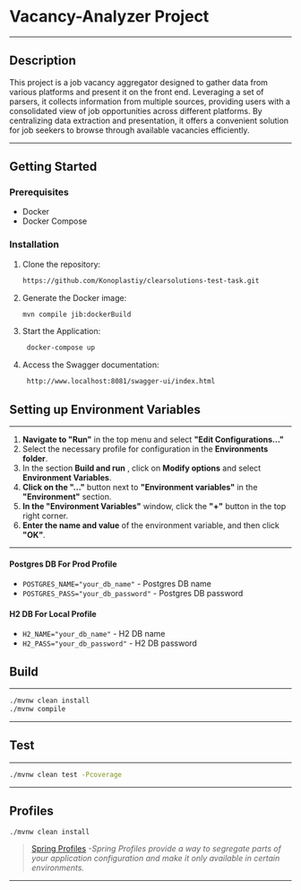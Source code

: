 # Vacancy-Analyzer Project

---

## Description

<p>This project is a job vacancy aggregator designed to gather data from various platforms and present it on the front end. Leveraging a set of parsers, it collects information from multiple sources, providing users with a consolidated view of job opportunities across different platforms. By centralizing data extraction and presentation, it offers a convenient solution for job seekers to browse through available vacancies efficiently.</p>

---

## Getting Started

### Prerequisites

- Docker
- Docker Compose

### Installation

1. Clone the repository:

    ```bash
    https://github.com/Konoplastiy/clearsolutions-test-task.git
    ```

2. Generate the Docker image:

    ```bash
    mvn compile jib:dockerBuild
    ```
3. Start the Application:
    ```bash
     docker-compose up
   ```

4. Access the Swagger documentation:
   ```sh
    http://www.localhost:8081/swagger-ui/index.html
   ```

## Setting up Environment Variables

---

1. **Navigate to "Run"** in the top menu and select **"Edit Configurations..."**
2. Select the necessary profile for configuration in the **Environments folder**.
3. In the section **Build and run** , click on **Modify options** and select **Environment Variables**.
5. **Click on the "..."** button next to **"Environment variables"** in the **"Environment"** section.
6. **In the "Environment Variables"** window, click the **"+"** button in the top right corner.
7. **Enter the name and value** of the environment variable, and then click **"OK"**.

---

#### Postgres DB For Prod Profile

- `POSTGRES_NAME="your_db_name"` - Postgres DB name
- `POSTGRES_PASS="your_db_password"` - Postgres DB password

#### H2 DB For Local Profile

- `H2_NAME="your_db_name"` - H2 DB name
- `H2_PASS="your_db_password"` - H2 DB password

## Build

---

```bash
./mvnw clean install
./mvnw compile
```
---

## Test

---

```bash
./mvnw clean test -Pcoverage
```
---

## Profiles

```bash
./mvnw clean install
```

> [Spring Profiles](https://www.baeldung.com/spring-profiles)
*-Spring Profiles provide a way to segregate parts of your application configuration and make it only available in
certain environments.*
---
